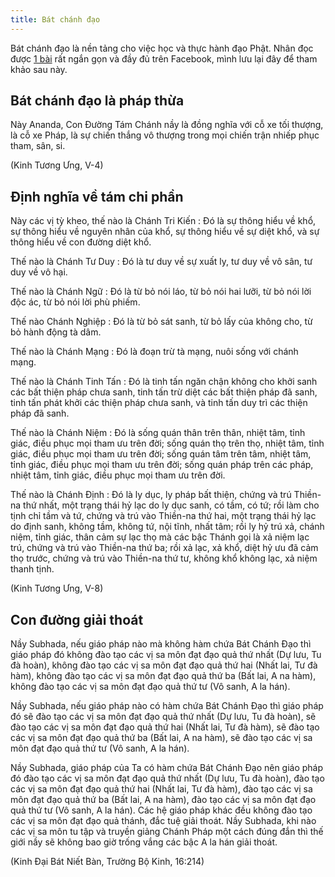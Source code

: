 ```yaml
---
title: Bát chánh đạo
---
```


Bát chánh đạo là nền tảng cho việc học và thực hành đạo Phật. Nhân đọc được [1 bài](https://www.facebook.com/minhsat.tri/posts/2088962101206661) rất ngắn gọn và đầy đủ trên Facebook, mình lưu lại đây để tham khảo sau này.

## Bát chánh đạo là pháp thừa

Này Ananda, Con Đường Tám Chánh nầy là đồng nghĩa với cỗ xe tối thượng, là cỗ xe Pháp, là sự chiến thắng vô thượng trong mọi chiến trận nhiếp phục tham, sân, si.

(Kinh Tương Ưng, V-4)

## Định nghĩa về tám chi phần

Này các vị tỳ kheo, thế nào là Chánh Tri Kiến : Đó là sự thông hiểu về khổ, sự thông hiểu về nguyên nhân của khổ, sự thông hiểu về sự diệt khổ, và sự thông hiểu về con đường diệt khổ.

Thế nào là Chánh Tư Duy : Đó là tư duy về sự xuất ly, tư duy về vô sân, tư duy về vô hại.

Thế nào là Chánh Ngữ : Đó là từ bỏ nói láo, từ bỏ nói hai lưỡi, từ bỏ nói lời độc ác, từ bỏ nói lời phù phiếm.

Thế nào Chánh Nghiệp : Đó là từ bỏ sát sanh, từ bỏ lấy của không cho, từ bỏ hành động tà dâm.

Thế nào là Chánh Mạng : Đó là đoạn trừ tà mạng, nuôi sống với chánh mạng.

Thế nào là Chánh Tinh Tấn : Đó là tinh tấn ngăn chận không cho khởi sanh các bất thiện pháp chưa sanh, tinh tấn trừ diệt các bất thiện pháp đã sanh, tinh tấn phát khởi các thiện pháp chưa sanh, và tinh tấn duy trì các thiện pháp đã sanh.

Thế nào là Chánh Niệm : Đó là sống quán thân trên thân, nhiệt tâm, tỉnh giác, điều phục mọi tham ưu trên đời; sống quán thọ trên thọ, nhiệt tâm, tỉnh giác, điều phục mọi tham ưu trên đời; sống quán tâm trên tâm, nhiệt tâm, tỉnh giác, điều phục mọi tham ưu trên đời; sống quán pháp trên các pháp, nhiệt tâm, tỉnh giác, điều phục mọi tham ưu trên đời.

Thế nào là Chánh Định : Đó là ly dục, ly pháp bất thiện, chứng và trú Thiền-na thứ nhất, một trạng thái hỷ lạc do ly dục sanh, có tầm, có tứ; rồi làm cho tịnh chỉ tầm và tứ, chứng và trú vào Thiền-na thứ hai, một trạng thái hỷ lạc do định sanh, không tầm, không tứ, nội tĩnh, nhất tâm; rồi ly hỷ trú xả, chánh niệm, tỉnh giác, thân cảm sự lạc thọ mà các bậc Thánh gọi là xả niệm lạc trú, chứng và trú vào Thiền-na thứ ba; rồi xả lạc, xả khổ, diệt hỷ ưu đã cảm thọ trước, chứng và trú vào Thiền-na thứ tư, không khổ không lạc, xả niệm thanh tịnh.

(Kinh Tương Ưng, V-8)

## Con đường giải thoát

Nầy Subhada, nếu giáo pháp nào mà không hàm chứa Bát Chánh Đạo thì giáo pháp đó không đào tạo các vị sa môn đạt đạo quả thứ nhất (Dự lưu, Tu đà hoàn), không đào tạo các vị sa môn đạt đạo quả thứ hai (Nhất lai, Tư đà hàm), không đào tạo các vị sa môn đạt đạo quả thứ ba (Bất lai, A na hàm), không đào tạo các vị sa môn đạt đạo quả thứ tư (Vô sanh, A la hán).

Nầy Subhada, nếu giáo pháp nào có hàm chứa Bát Chánh Đạo thì giáo pháp đó sẽ đào tạo các vị sa môn đạt đạo quả thứ nhất (Dự lưu, Tu đà hoàn), sẽ đào tạo các vị sa môn đạt đạo quả thứ hai (Nhất lai, Tư đà hàm), sẽ đào tạo các vị sa môn đạt đạo quả thứ ba (Bất lai, A na hàm), sẽ đào tạo các vị sa môn đạt đạo quả thứ tư (Vô sanh, A la hán).

Nầy Subhada, giáo pháp của Ta có hàm chứa Bát Chánh Đạo nên giáo pháp đó đào tạo các vị sa môn đạt đạo quả thứ nhất (Dự lưu, Tu đà hoàn), đào tạo các vị sa môn đạt đạo quả thứ hai (Nhất lai, Tư đà hàm), đào tạo các vị sa môn đạt đạo quả thứ ba (Bất lai, A na hàm), đào tạo các vị sa môn đạt đạo quả thứ tư (Vô sanh, A la hán). Các hệ giáo pháp khác đều không đào tạo các vị sa môn đạt đạo quả thánh, đắc tuệ giải thoát. Nầy Subhada, khi nào các vị sa môn tu tập và truyền giảng Chánh Pháp một cách đúng đắn thì thế giới nầy sẽ không bao giờ trống vắng các bậc A la hán giải thoát.

(Kinh Đại Bát Niết Bàn, Trường Bộ Kinh, 16:214)
